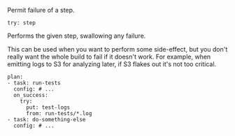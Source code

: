 Permit failure of a step.

	try: step

Performs the given step, swallowing any failure.

This can be used when you want to perform some side-effect, but you don't really want the whole build to fail if it doesn't work. For example, when emitting logs to S3 for analyzing later, if S3 flakes out it's not too critical.

	plan:
	- task: run-tests
	  config: # ...
	  on_success:
	    try:
	      put: test-logs
	      from: run-tests/*.log
	- task: do-something-else
	  config: # ...